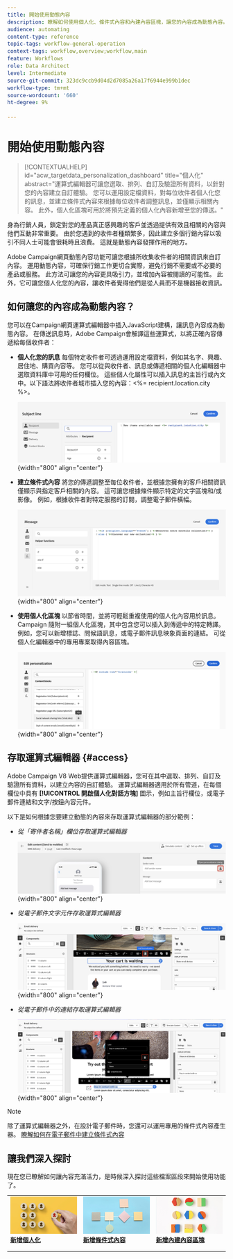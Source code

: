 ```yaml
---
title: 開始使用動態內容
description: 瞭解如何使用個人化、條件式內容和內建內容區塊，讓您的內容成為動態內容。
audience: automating
content-type: reference
topic-tags: workflow-general-operation
context-tags: workflow,overview;workflow,main
feature: Workflows
role: Data Architect
level: Intermediate
source-git-commit: 323dc9ccb9d04d2d7085a26a17f6944e999b1dec
workflow-type: tm+mt
source-wordcount: '660'
ht-degree: 9%

---
```



# 開始使用動態內容

>[!CONTEXTUALHELP]
>id="acw_targetdata_personalization_dashboard"
>title="個人化"
>abstract="運算式編輯器可讓您選取、排列、自訂及驗證所有資料，以針對您的內容建立自訂體驗。 您可以運用設定檔資料，對每位收件者個人化您的訊息，並建立條件式內容來根據每位收件者調整訊息，並僅顯示相關內容。 此外，個人化區塊可用於將預先定義的個人化內容新增至您的傳送。"

身為行銷人員，鎖定對您的產品真正感興趣的客戶並透過提供有效且相關的內容與他們互動非常重要。 由於您遇到的收件者種類繁多，因此建立多個行銷內容以吸引不同人士可能會很耗時且浪費。 這就是動態內容發揮作用的地方。

Adobe Campaign網頁動態內容功能可讓您根據所收集收件者的相關資訊來自訂內容。 運用動態內容，可確保行銷工作更切合實際，避免行銷不需要或不必要的產品或服務。 此方法可讓您的內容更具吸引力，並增加內容被閱讀的可能性。 此外，它可讓您個人化您的內容，讓收件者覺得他們是從人員而不是機器接收資訊。

## 如何讓您的內容成為動態內容？

您可以在Campaign網頁運算式編輯器中插入JavaScript建構，讓訊息內容成為動態內容。 在傳送訊息時，Adobe Campaign會解譯這些運算式，以將正確內容傳遞給每個收件者：

* **個人化您的訊息** 每個特定收件者可透過運用設定檔資料，例如其名字、興趣、居住地、購買內容等。 您可以從與收件者、訊息或傳遞相關的個人化編輯器中選取資料庫中可用的任何欄位。 這些個人化屬性可以插入訊息的主旨行或內文中。以下語法將收件者城市插入您的內容：&lt;%= recipient.location.city %>。

  ![](assets/perso-subject-line.png){width="800" align="center"}

* **建立條件式內容** 將您的傳遞調整至每位收件者，並根據您擁有的客戶相關資訊僅顯示與指定客戶相關的內容。 這可讓您根據條件顯示特定的文字區塊和/或影像。 例如，根據收件者對特定服務的訂閱，調整電子郵件橫幅。

  ![](assets/condition-sample.png){width="800" align="center"}

* **使用個人化區塊** 以節省時間，並將可輕鬆重複使用的個人化內容用於訊息。 Campaign 隨附一組個人化區塊，其中包含您可以插入到傳遞中的特定轉譯。例如，您可以新增標誌、問候語訊息，或電子郵件訊息映象頁面的連結。 可從個人化編輯器中的專用專案取得內容區塊。

  ![](assets/content-blocks.png){width="800" align="center"}

## 存取運算式編輯器 {#access}

Adobe Campaign V8 Web提供運算式編輯器，您可在其中選取、排列、自訂及驗證所有資料，以建立內容的自訂體驗。 運算式編輯器適用於所有管道，在每個欄位中具有 **[!UICONTROL 開啟個人化對話方塊]** 圖示，例如主旨行欄位，或電子郵件連結和文字/按鈕內容元件。

以下是如何根據您要建立動態的內容來存取運算式編輯器的部分範例：

* *從「寄件者名稱」欄位存取運算式編輯器*

  ![](assets/expression-editor-access.png){width="800" align="center"}

* *從電子郵件文字元件存取運算式編輯器*

  ![](assets/expression-editor-access-email.png){width="800" align="center"}

* *從電子郵件中的連結存取運算式編輯器*

  ![](assets/perso-link-insert-icon.png){width="800" align="center"}

>[!NOTE]
>
>除了運算式編輯器之外，在設計電子郵件時，您還可以運用專用的條件式內容產生器。 [瞭解如何在電子郵件中建立條件式內容](conditions.md)

## 讓我們深入探討

現在您已瞭解如何讓內容充滿活力，是時候深入探討這些檔案區段來開始使用功能了。

<table style="table-layout:fixed"><tr style="border: 0;">
<td>
<a href="personalize.md">
<img alt="將內容個人化" src="assets/do-not-localize/dynamic-personalization.jpg">
</a>
<div>
<a href="personalize.md"><strong>新增個人化</strong></a>
</div>
<p>
</td>
<td>
<a href="conditions.md">
<img alt="銷售機會" src="assets/do-not-localize/dynamic-conditional.jpg">
</a>
<div><a href="conditions.md"><strong>新增條件式內容</strong>
</div>
<p>
</td>
<td>
<a href="content-blocks.md">
<img alt="不常使用" src="assets/do-not-localize/dynamic-content-blocks.jpg">
</a>
<div>
<a href="content-blocks.md"><strong>新增內建內容區塊</strong></a>
</div>
<p></td>
</tr></table>
